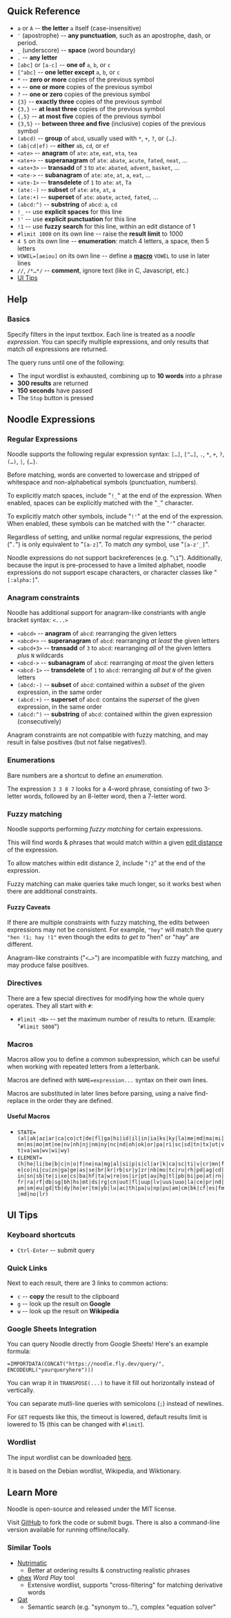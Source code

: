<!-- generated from `pandoc noodle_help.md` -->
## Quick Reference

- `a` or `A`  -- **the letter** `a` itself (case-insensitive)
- `'` (apostrophe) -- **any punctuation**, such as an apostrophe, dash, or period.
- `_` (underscore) -- **space** (word boundary)
- `.` -- **any letter**
- `[abc]` or `[a-c]` -- **one of** `a`, `b`, or `c`
- `[^abc]` -- **one letter except** `a`, `b`, or `c`
- `*`  -- **zero or more** copies of the previous symbol
- `+`  -- **one or more** copies of the previous symbol
- `?`  -- **one or zero** copies of the previous symbol
- `{3}`  -- **exactly three** copies of the previous symbol
- `{3,}`  -- **at least three** copies of the previous symbol
- `{,5}`  -- **at most five** copies of the previous symbol
- `{3,5}`  -- **between three and five** (inclusive) copies of the previous symbol
- `(abcd)` -- **group** of `abcd`, usually used with `*`, `+`, `?`, or `{…}`.
- `(ab|cd|ef)` -- **either** `ab`, `cd`, or `ef`
- `<ate>` -- **anagram** of `ate`: `ate`, `eat`, `eta`, `tea`
- `<ate+>` -- **superanagram** of `ate`: `abate`, `acute`, `fated`, `neat`, …
- `<ate+3>` -- **transadd** of `3` to `ate`: `abated`, `advent`, `basket`, …
- `<ate->` -- **subanagram** of `ate`: `ate`, `at`, `a`, `eat`, …
- `<ate-1>` -- **transdelete** of `1` to `ate`: `at`, `Ta`
- `(ate:-)` -- **subset** of `ate`: `ate`, `at`, `a`
- `(ate:+)` -- **superset** of `ate`: `abate`, `acted`, `fated`, …
- `(abcd:^)` -- **substring** of `abcd`: `a`, `cd`
- `!_` -- use **explicit spaces** for this line
- `!'` -- use **explicit punctuation** for this line
- `!1` -- use **fuzzy search** for this line, within an edit distance of 1
- `#limit 1000` on its own line -- raise the **result limit** to 1000
- `4 5` on its own line -- **enumeration**: match 4 letters, a space, then 5 letters
- `VOWEL=[aeiou]` on its own line -- define a [**macro**](#macros) `VOWEL` to use in later lines
- `//`, `/*…*/` -- **comment**, ignore text (like in C, Javascript, etc.)
- [UI Tips](#ui-tips)

## Help

### Basics

Specify filters in the input textbox.
Each line is treated as a *noodle expression*.
You can specify multiple expressions, and only results that match *all* expressions are returned.

The query runs until one of the following:

- The input wordlist is exhausted, combining up to **10 words** into a phrase
- **300 results** are returned
- **150 seconds** have passed
- The `Stop` button is pressed

## Noodle Expressions

### Regular Expressions

Noodle supports the following regular expression syntax: `[…]`, `[^…]`, `.`, `*`, `+`, `?`, `(…)`, `|`, `{…}`.

Before matching, words are converted to lowercase and stripped of whitespace and non-alphabetical symbols (punctuation, numbers).

To explicitly match spaces, include "`!_`" at the end of the expression. When enabled, spaces can be explicitly matched with the "`_`" character.

To explicitly match other symbols, include "`!'`" at the end of the expression. When enabled, these symbols can be matched with the "`'`" character.

Regardless of setting, and unlike normal regular expressions, the period ("`.`") is only equivalent to "`[a-z]`". To match *any* symbol, use "`[a-z'_]`".

Noodle expressions do not support backreferences (e.g. "`\1`").
Additionally, because the input is pre-processed to have a limited alphabet, noodle expressions do not support escape characters, or character classes like "`[:alpha:]`".

### Anagram constraints

Noodle has additional support for anagram-like constriants with angle bracket syntax: `<...>`

- `<abcd>` -- **anagram** of `abcd`: rearranging the given letters
- `<abcd+>` -- **superanagram** of `abcd`: rearranging *at least* the given letters
- `<abcd+3>` -- **transadd** of `3` to `abcd`: rearranging *all* of the given letters *plus* `N` wildcards
- `<abcd->` -- **subanagram** of `abcd`: rearranging *at most* the given letters
- `<abcd-1>` -- **transdelete** of `1` to `abcd`: rerranging *all but `N`* of the given letters
- `(abcd:-)` -- **subset** of `abcd`: contained within a *subset* of the given expression, in the same order
- `(abcd:+)` -- **superset** of `abcd`: contains the *superset* of the given expression, in the same order
- `(abcd:^)` -- **substring** of `abcd`: contained within the given expression (consecutively)

Anagram constraints are not compatible with fuzzy matching, and may result in false positives (but not false negatives!).

### Enumerations

Bare numbers are a shortcut to define an *enumeration*. 

The expression `3 3 8 7` looks for a 4-word phrase, consisting of two 3-letter words, followed by an 8-letter word, then a 7-letter word.

### Fuzzy matching

Noodle supports performing *fuzzy matching* for certain expressions.

This will find words & phrases that would match within a given [edit distance](https://en.wikipedia.org/wiki/Levenshtein_distance) of the expression.

To allow matches within edit distance 2, include "`!2`" at the end of the expression.

Fuzzy matching can make queries take much longer, so it works best when there are additional constraints.

#### Fuzzy Caveats

If there are multiple constraints with fuzzy matching, the edits between expressions may not be consistent. For example, `"hey"` will match the query `"hen !1; hay !1"` even though the edits *to get to* "hen" or "hay" are different.

Anagram-like constraints ("`<…>`") are incompatible with fuzzy matching, and may produce false positives.

### Directives

There are a few special directives for modifying how the whole query operates.
They all start with `#`:

- `#limit <N>` -- set the maximum number of results to return. (Example: "`#limit 5000`")
<!--
- `#words <N>` -- set the maximum number of words to try to combine into a phrase. "`#words 1`" completely disables phrase matching.
- `#list <default|small|...>` -- set the input wordlist to use (equivalent to the dropdown)
- `#quiet` -- do not print header/progress information.
-->

### Macros

Macros allow you to define a common subexpression, which can be useful when working with repeated letters from a letterbank.

Macros are defined with `NAME=expression...` syntax on their own lines.

Macros are substituted in later lines before parsing, using a naive find-replace in the order they are defined.

#### Useful Macros

- `STATE=(al|ak|az|ar|ca|co|ct|de|fl|ga|hi|id|il|in|ia|ks|ky|la|me|md|ma|mi|mn|ms|mo|mt|ne|nv|nh|nj|nm|ny|nc|nd|oh|ok|or|pa|ri|sc|sd|tn|tx|ut|vt|va|wa|wv|wi|wy)`
- `ELEMENT=(h|he|li|be|b|c|n|o|f|ne|na|mg|al|si|p|s|cl|ar|k|ca|sc|ti|v|cr|mn|fe|co|ni|cu|zn|ga|ge|as|se|br|kr|rb|sr|y|zr|nb|mo|tc|ru|rh|pd|ag|cd|in|sn|sb|te|i|xe|cs|ba|hf|ta|w|re|os|ir|pt|au|hg|tl|pb|bi|po|at|rn|fr|ra|rf|db|sg|bh|hs|mt|ds|rg|cn|uut|fl|uup|lv|uus|uuo|la|ce|pr|nd|pm|sm|eu|gd|tb|dy|ho|er|tm|yb|lu|ac|th|pa|u|np|pu|am|cm|bk|cf|es|fm|md|no|lr)`


## UI Tips

### Keyboard shortcuts

- `Ctrl-Enter` -- submit query

### Quick Links

Next to each result, there are 3 links to common actions:

- `c` -- **copy** the result to the clipboard
- `g` -- look up the result on **Google**
- `w` -- look up the result on **Wikipedia**

### Google Sheets Integration

You can query Noodle directly from Google Sheets! Here's an example formula:

```
=IMPORTDATA(CONCAT("https://noodle.fly.dev/query/", ENCODEURL("yourqueryhere")))
```

You can wrap it in `TRANSPOSE(...)` to have it fill out horizontally instead of vertically.

You can separate mutli-line queries with semicolons (`;`) instead of newlines.

For `GET` requests like this, the timeout is lowered, default results limit is lowered to 15 (this can be changed with `#limit`).

### Wordlist

The input wordlist can be downloaded [here](/wordlist).

It is based on the Debian wordlist, Wikipedia, and Wiktionary.

## Learn More

Noodle is open-source and released under the MIT license.

Visit [GitHub](https://github.com/zbanks/noodle) to fork the code or submit bugs. There is also a command-line version available for running offline/locally.

### Similar Tools

- [Nutrimatic](https://nutrimatic.org/)
    - Better at ordering results & constructing realistic phrases
- [qhex](https://tools.qhex.org/) *Word Play* tool
    - Extensive wordlist, supports "cross-filtering" for matching derivative words
- [Qat](https://www.quinapalus.com/qat.html)
    - Semantic search (e.g. "synonym to..."), complex "equation solver"

<!-- end help -->
